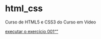# html_css
 Curso de HTML5 e CSS3 do Curso em Vídeo

<a href="//https://leonardo-broinizi.github.io/html_css/exercicios/ex013/index.html"> executar o exercício 001<q>